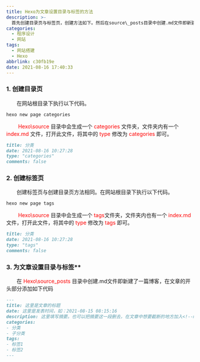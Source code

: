 ```yaml
---
title: Hexo为文章设置目录与标签的方法
description: >-
  首先创建目录页与标签页，创建方法如下。然后在source\_posts目录中创建.md文件即新建了一篇博客，在文章的开头部分添加如下代码即可为文章设置目录与标签，各部分作用见注释。
categories:
  - 程序设计
  - 网站
tags:
  - 网站搭建
  - Hexo
abbrlink: c30fb19e
date: 2021-08-16 17:40:33
---
```


### 1. 创建目录页
&emsp;&emsp;在网站根目录下执行以下代码。
```git
hexo new page categories
```
&emsp;&emsp;<font color='red'> Hexo\source</font> 目录中会生成一个<font color='red'> categories </font>文件夹，文件夹内有一个<font color='red'> index.md </font>文件，打开此文件，将其中的<font color='red'> type</font> 修改为<font color='red'> categories</font> 即可。
```md
title: 分类
date: 2021-08-16 10:27:28
type: "categories"
comments: false
```
### 2. 创建标签页
&emsp;&emsp;创建标签页与创建目录页方法相同。在网站根目录下执行以下代码。
```git
hexo new page tags
```
&emsp;&emsp;<font color='red'> Hexo\source</font> 目录中会生成一个<font color='red'> tags</font>文件夹，文件夹内也有一个<font color='red'> index.md </font>文件，打开此文件，将其中的<font color='red'> type</font> 修改为<font color='red'> tags</font> 即可。
```md
title: 分类
date: 2021-08-16 10:27:28
type: "tags"
comments: false
```
### 3. 为文章设置目录与标签**
&emsp;&emsp;在<font color='red'> Hexo\source\_posts</font> 目录中创建.md文件即新建了一篇博客，在文章的开头部分添加如下代码
```md
---
title: 这里是文章的标题
date: 这里是发表时间，如：2021-08-15 08:15:16
description: 这里填写摘要。也可以把摘要这一段删去，在文章中想要截断的地方加入<!--more-->，这样在首页就只显示开头到截断的内容，而不会显示全文
categories:
- 分类
- 子分类
tags:
- 标签1
- 标签2
---
```